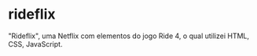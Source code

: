 # rideflix
"Rideflix", uma Netflix com elementos do jogo Ride 4, o qual utilizei HTML, CSS, JavaScript.

